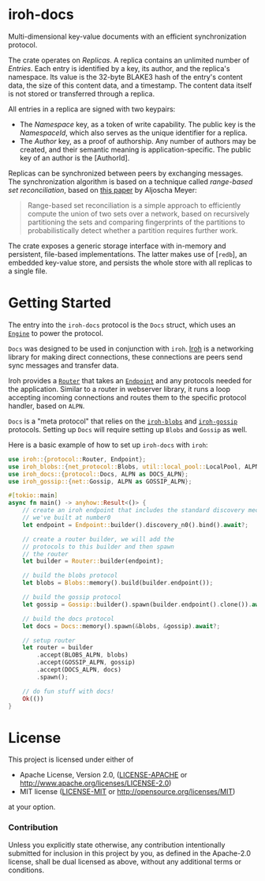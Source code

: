 # iroh-docs

Multi-dimensional key-value documents with an efficient synchronization protocol.

The crate operates on *Replicas*. A replica contains an unlimited number of
*Entries*. Each entry is identified by a key, its author, and the replica's
namespace. Its value is the 32-byte BLAKE3 hash of the entry's content data,
the size of this content data, and a timestamp.
The content data itself is not stored or transferred through a replica.

All entries in a replica are signed with two keypairs:

* The *Namespace* key, as a token of write capability. The public key is the *NamespaceId*, which
  also serves as the unique identifier for a replica.
* The *Author* key, as a proof of authorship. Any number of authors may be created, and
  their semantic meaning is application-specific. The public key of an author is the [AuthorId].

Replicas can be synchronized between peers by exchanging messages. The synchronization algorithm
is based on a technique called *range-based set reconciliation*, based on [this paper][paper] by
Aljoscha Meyer:

> Range-based set reconciliation is a simple approach to efficiently compute the union of two
sets over a network, based on recursively partitioning the sets and comparing fingerprints of
the partitions to probabilistically detect whether a partition requires further work.

The crate exposes a generic storage interface with in-memory and persistent, file-based
implementations. The latter makes use of [`redb`], an embedded key-value store, and persists
the whole store with all replicas to a single file.

[paper]: https://arxiv.org/abs/2212.13567

# Getting Started

The entry into the `iroh-docs` protocol is the `Docs` struct, which uses an [`Engine`](https://docs.rs/iroh-docs/latest/iroh_docs/engine/struct.Engine.html) to power the protocol.

`Docs` was designed to be used in conjunction with `iroh`. [Iroh](https://docs.rs/iroh) is a networking library for making direct connections, these connections are peers send sync messages and transfer data.

Iroh provides a [`Router`](https://docs.rs/iroh/latest/iroh/protocol/struct.Router.html) that takes an [`Endpoint`](https://docs.rs/iroh/latest/iroh/endpoint/struct.Endpoint.html) and any protocols needed for the application. Similar to a router in webserver library, it runs a loop accepting incoming connections and routes them to the specific protocol handler, based on `ALPN`.

`Docs` is a "meta protocol" that relies on the [`iroh-blobs`](https://docs.rs/iroh-blobs) and [`iroh-gossip`](https://docs.rs/iroh-gossip) protocols. Setting up `Docs` will require setting up `Blobs` and `Gossip` as well.

Here is a basic example of how to set up `iroh-docs` with `iroh`:

```rust
use iroh::{protocol::Router, Endpoint};
use iroh_blobs::{net_protocol::Blobs, util::local_pool::LocalPool, ALPN as BLOBS_ALPN};
use iroh_docs::{protocol::Docs, ALPN as DOCS_ALPN};
use iroh_gossip::{net::Gossip, ALPN as GOSSIP_ALPN};

#[tokio::main]
async fn main() -> anyhow::Result<()> {
    // create an iroh endpoint that includes the standard discovery mechanisms
    // we've built at number0
    let endpoint = Endpoint::builder().discovery_n0().bind().await?;

    // create a router builder, we will add the
    // protocols to this builder and then spawn
    // the router
    let builder = Router::builder(endpoint);

    // build the blobs protocol
    let blobs = Blobs::memory().build(builder.endpoint());

    // build the gossip protocol
    let gossip = Gossip::builder().spawn(builder.endpoint().clone()).await?;

    // build the docs protocol
    let docs = Docs::memory().spawn(&blobs, &gossip).await?;

    // setup router
    let router = builder
        .accept(BLOBS_ALPN, blobs)
        .accept(GOSSIP_ALPN, gossip)
        .accept(DOCS_ALPN, docs)
        .spawn();

    // do fun stuff with docs!
    Ok(())
}
```

# License

This project is licensed under either of

 * Apache License, Version 2.0, ([LICENSE-APACHE](LICENSE-APACHE) or
   <http://www.apache.org/licenses/LICENSE-2.0>)
 * MIT license ([LICENSE-MIT](LICENSE-MIT) or
   <http://opensource.org/licenses/MIT>)

at your option.

### Contribution

Unless you explicitly state otherwise, any contribution intentionally submitted
for inclusion in this project by you, as defined in the Apache-2.0 license,
shall be dual licensed as above, without any additional terms or conditions.
